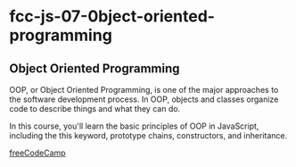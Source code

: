 # fcc-js-07-0bject-oriented-programming

## Object Oriented Programming

OOP, or Object Oriented Programming, is one of the major approaches to the software development process. In OOP, objects and classes organize code to describe things and what they can do.

In this course, you'll learn the basic principles of OOP in JavaScript, including the this keyword, prototype chains, constructors, and inheritance.

[freeCodeCamp](https://www.freecodecamp.org/learn/javascript-algorithms-and-data-structures/)
